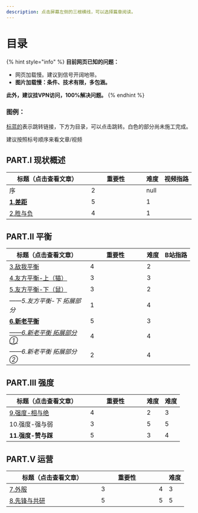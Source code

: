 ```yaml
---
description: 点击屏幕左侧的三根横线，可以选择篇章阅读。
---
```


# 目录

{% hint style="info" %}
**目前网页已知的问题：**

* 网页加载慢。建议到信号开阔地带。
* **图片加载慢：条件、技术有限，多包涵。**

**此外，建议挂VPN访问，100%解决问题。**
{% endhint %}

### 图例：

[标蓝的](./)表示跳转链接，下方为目录，可以点击跳转。白色的部分尚未施工完成。



建议按照标号顺序来看文章/视频



## PART.Ⅰ  现状概述

<table data-full-width="false"><thead><tr><th width="201">标题（点击查看文章）</th><th width="130" data-type="rating" data-max="5">重要性</th><th data-type="rating" data-max="5">难度</th><th data-hidden>视频指路</th></tr></thead><tbody><tr><td>序</td><td>2</td><td>null</td><td></td></tr><tr><td><a href="part.i-current-abstract/1.gap.md"><strong>1.差距</strong></a></td><td>5</td><td>1</td><td></td></tr><tr><td><a href="part.i-current-abstract/2.win-and-lose.md">2.胜与负</a></td><td>4</td><td>1</td><td></td></tr></tbody></table>

## PART.Ⅱ  平衡

<table data-full-width="false"><thead><tr><th width="198.33333333333331">标题（点击查看文章）</th><th width="134" data-type="rating" data-max="5">重要性</th><th data-type="rating" data-max="5">难度</th><th data-hidden data-type="content-ref">B站指路</th></tr></thead><tbody><tr><td><a href="part.ii-balance/3.self-enemy-balance.md">3.敌我平衡</a></td><td>4</td><td>2</td><td></td></tr><tr><td><a href="part.ii-balance/4.style-balance.md">4.友方平衡-上（猫）</a></td><td>3</td><td>3</td><td></td></tr><tr><td><a href="part.ii-balance/5.-you-fang-ping-heng-xia-shu.md">5.友方平衡-下（鼠）</a></td><td>3</td><td>2</td><td></td></tr><tr><td><em>——5.友方平衡-下  拓展部分</em></td><td>1</td><td>4</td><td></td></tr><tr><td><a href="part.ii-balance/6.-xin-lao-ping-heng/"><strong>6.新老平衡</strong></a></td><td>5</td><td>3</td><td></td></tr><tr><td><a href="part.ii-balance/6.-xin-lao-ping-heng/sen-lin-mu-chang-wei-shi-mo-jiao-ce-hua-mu-chang-ce-hua-dui-lao-wan-jia-zuo-le-shi-mo.md"><em>——6.新老平衡  拓展部分①</em></a></td><td>4</td><td>4</td><td></td></tr><tr><td><em>——6.新老平衡  拓展部分②</em></td><td>2</td><td>4</td><td></td></tr></tbody></table>

## PART.Ⅲ  强度

<table data-full-width="false"><thead><tr><th width="198.33333333333331">标题（点击查看文章）</th><th width="134" data-type="rating" data-max="5">重要性</th><th data-type="rating" data-max="5">难度</th><th data-hidden data-type="rating" data-max="5">难度</th></tr></thead><tbody><tr><td><a href="part.3-strength/relative-absolute.md">9.强度-相与绝</a></td><td>4</td><td>2</td><td>3</td></tr><tr><td>10.强度-强与弱</td><td>3</td><td>5</td><td>5</td></tr><tr><td><strong>11.强度-赞与踩</strong></td><td>5</td><td>3</td><td>4</td></tr></tbody></table>

## PART.Ⅴ 运营

<table data-full-width="false"><thead><tr><th width="227.33333333333331">标题（点击查看文章）</th><th width="137" data-type="rating" data-max="5">重要性</th><th data-type="rating" data-max="5"></th><th data-hidden data-type="rating" data-max="5">难度</th></tr></thead><tbody><tr><td><a href="part.v-operation/7.external-server.md">7.外服</a></td><td>3</td><td>4</td><td>3</td></tr><tr><td><a href="part.v-operation/8.alpha-beta-test.md">8.先锋与共研</a></td><td>5</td><td>5</td><td>5</td></tr></tbody></table>

